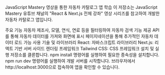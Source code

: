 JavaScript Mastery 영상을 통한 자동차 카탈로그 앱 학습
이 저장소는 JavaScript Mastery 유튜브 채널의 "React & Next.js 전체 강좌" 영상 시리즈를 참고하여 개발한 자동차 카탈로그 앱입니다.

주요 기능
자동차 제조사, 모델, 연식, 연료 등을 필터링하여 자동차 검색 기능 제공
API를 통해 자동차 데이터를 가져와 화면에 표시
페이지네이션을 통해 추가적인 자동차 데이터 로드 가능
사용 기술 및 라이브러리
React: 자바스크립트 라이브러리
Next.js: 리액트 기반 서버 사이드 렌더링 프레임워크
Tailwind CSS: CSS 프레임워크
설치 및 실행
저장소를 클론합니다.
npm install 명령어를 실행하여 필요한 종속성을 설치합니다.
npm run dev 명령어를 실행하여 개발 서버를 시작합니다.
브라우저에서 http://localhost:3000으로 접속하여 앱을 확인할 수 있습니다.
